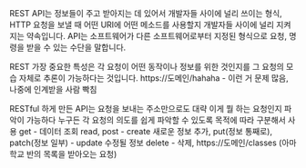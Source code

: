 REST API는 정보들이 주고 받아지는 데 있어서 개발자들 사이에 널리 쓰이는 형식,
HTTP 요청을 보낼 때 어떤 URI에 어떤 메소드를 사용할지 개발자들 사이에 널리 지켜지는 약속입니다.
API는 소프트웨어가 다른 소프트웨어로부터 지정된 형식으로 요청, 명령을 받을 수 있는 수단을 말합니다.

REST 가장 중요한 특성은 각 요청이 어떤 동작이나 정보를 위한 것인지를 그 요청의 모습 자체로 추론이 가능하다는 것입니다.
https://도메인/hahaha - 이런 거 문제 많음, 나중에 인계받을 사람 빡침

RESTful 하게 만든 API는 요청을 보내는 주소만으로도 대략 이게 뭘 하는 요청인지 파악이 가능하다
누구든 각 요청의 의도를 쉽게 파악할 수 있도록 목적에 따라 구분해서 사용
get - 데이터 조회 read, 
post - create 새로운 정보 추가, 
put(정보 통째로), patch(정보 일부) - update 수정될 정보
delete - 삭제, 
https://도메인/classes (아마 학교 반의 목록을 받아오는 요청)
